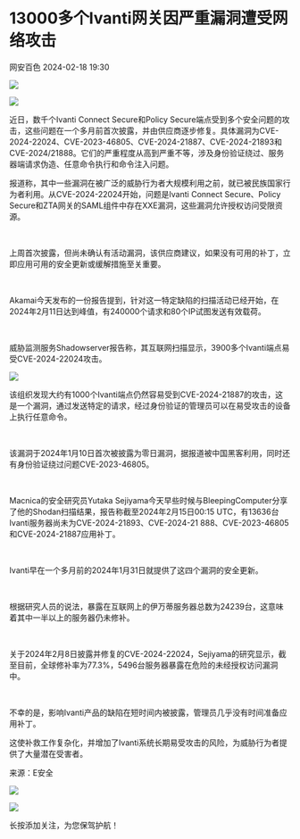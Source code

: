 #  13000多个Ivanti网关因严重漏洞遭受网络攻击   
 网安百色   2024-02-18 19:30  
  
![](https://mmbiz.qpic.cn/mmbiz_gif/1QIbxKfhZo6TLA19pviaCFfbrwwfDkd81KlLEPjVUhNmpUTv82EJhu2QnczPmf7nU0UicVQhD3icJZp2vicGaWur0w/640?wx_fmt=gif "")  
  
  
![](https://mmbiz.qpic.cn/sz_mmbiz_jpg/QmbJGbR2j6xcM7jUIKuWckeXQK1iamAxRib844sOj55I11KezMUYEdRvGSibDugH8AwIic4NhUa9KRQkGxtuU1D7Rw/640?wx_fmt=jpeg&from=appmsg "")  
  
近日，数千个Ivanti Connect Secure和Policy Secure端点受到多个安全问题的攻击，这些问题在一个多月前首次披露，并由供应商逐步修复。具体漏洞为CVE-2024-22024、CVE-2023-46805、CVE-2024-21887、CVE-2024-21893和CVE-2024/21888。它们的严重程度从高到严重不等，涉及身份验证绕过、服务器端请求伪造、任意命令执行和命令注入问题。  
  
  
报道称，其中一些漏洞在被广泛的威胁行为者大规模利用之前，就已被民族国家行为者利用。从CVE-2024-22024开始，问题是Ivanti Connect Secure、Policy Secure和ZTA网关的SAML组件中存在XXE漏洞，这些漏洞允许授权访问受限资源。  
  
   
  
上周首次披露，但尚未确认有活动漏洞，该供应商建议，如果没有可用的补丁，立即应用可用的安全更新或缓解措施至关重要。  
  
   
  
Akamai今天发布的一份报告提到，针对这一特定缺陷的扫描活动已经开始，在2024年2月11日达到峰值，有240000个请求和80个IP试图发送有效载荷。  
  
   
  
威胁监测服务Shadowserver报告称，其互联网扫描显示，3900多个Ivanti端点易受CVE-2024-22024攻击。  
  
  
![](https://mmbiz.qpic.cn/sz_mmbiz_jpg/QmbJGbR2j6xcM7jUIKuWckeXQK1iamAxR0m2e85Wuyj2wBJiaPDUzubxRSCSofjj6d3p8SeaFLWZEFWhiaECauzWw/640?wx_fmt=jpeg&from=appmsg "")  
  
该组织发现大约有1000个Ivanti端点仍然容易受到CVE-2024-21887的攻击，这是一个漏洞，通过发送特定的请求，经过身份验证的管理员可以在易受攻击的设备上执行任意命令。  
  
   
  
该漏洞于2024年1月10日首次被披露为零日漏洞，据报道被中国黑客利用，同时还有身份验证绕过问题CVE-2023-46805。  
  
   
  
Macnica的安全研究员Yutaka Sejiyama今天早些时候与BleepingComputer分享了他的Shodan扫描结果，报告称截至2024年2月15日00:15 UTC，有13636台Ivanti服务器尚未为CVE-2024-21893、CVE-2024-21 888、CVE-2023-46805和CVE-2024-21887应用补丁。  
  
   
  
Ivanti早在一个多月前的2024年1月31日就提供了这四个漏洞的安全更新。  
  
   
  
根据研究人员的说法，暴露在互联网上的伊万蒂服务器总数为24239台，这意味着其中一半以上的服务器仍未修补。  
  
   
  
关于2024年2月8日披露并修复的CVE-2024-22024，Sejiyama的研究显示，截至目前，全球修补率为77.3%，5496台服务器暴露在危险的未经授权访问漏洞中。  
  
   
  
不幸的是，影响Ivanti产品的缺陷在短时间内被披露，管理员几乎没有时间准备应用补丁。  
  
这使补救工作复杂化，并增加了Ivanti系统长期易受攻击的风险，为威胁行为者提供了大量潜在受害者。  
  
  
  
  
  
  
  
来源：E安全  
  
  
![](https://mmbiz.qpic.cn/mmbiz_jpg/1QIbxKfhZo6M60aLu6MNdy20VjcnyaGECz7d9mYhdbclWg7wibJsickPUrnmNyFcvsjSYUqq5OPVPEXfW1SwkXCw/640?wx_fmt=jpeg "")  
  
![](https://mmbiz.qpic.cn/mmbiz_gif/1QIbxKfhZo57Spb4ibrib8VUZd2ibdF9wHbvr4RwYJ4H2z6571icFIdSZXIpNH2YfW16ETwHh3ict3gtpW3W2fJqDmw/640?wx_fmt=gif "")  
  
长按添加关注，为您保驾护航！  
  
  
